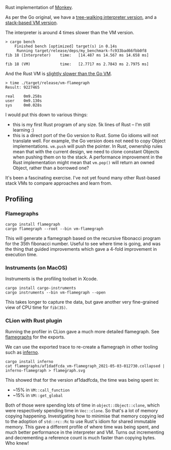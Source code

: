 Rust implementation of [Monkey](https://interpreterbook.com/).

As per the Go original, we have a [tree-walking interpreter version](./src/evaluator.rs), and a
[stack-based VM version](./src/vm/mod.rs).

The interpreter is around 4 times slower than the VM version.

    > cargo bench
        Finished bench [optimized] target(s) in 0.14s
         Running target/release/deps/my_benchmark-fc933bad66fbb0f8
    fib 18 (Interpreter)    time:   [14.487 ms 14.567 ms 14.658 ms]

    fib 18 (VM)             time:   [2.7717 ms 2.7843 ms 2.7975 ms]

And the Rust VM is [slightly slower than the Go VM](../../go/src/README.md).

    > time ./target/release/vm-flamegraph
    Result: 9227465

    real    0m9.258s
    user    0m9.130s
    sys     0m0.028s

I would put this down to various things:

* this is my first Rust program of any size. 5k lines of Rust – I'm still learning :)
* this is a direct port of the Go version to Rust. Some Go idioms will not translate well. For
  example, the Go version does not need to copy Object implementations. `vm.push` will push the
  pointer. In Rust, ownership rules mean that with the current design, we need to clone constant
  Objects when pushing them on to the stack. A performance improvement in the Rust
  implementation might mean that `vm.pop()` will return an owned Object, rather than a borrowed
  one?

It's been a fascinating exercise. I've not yet found many other Rust-based stack VMs to compare approaches and learn from.

## Profiling

### Flamegraphs

    cargo install flamegraph
    cargo flamegraph --root --bin vm-flamegraph

This will generate a flamegraph based on the recursive fibonacci program for the 35th fibonacci number. Useful to see where time is going, and was the thing that guided improvements which gave a 4-fold improvement in execution time.

### Instruments (on MacOS)

Instruments is the profiling toolset in Xcode.

    cargo install cargo-instruments
    cargo instruments --bin vm-flamegraph --open

This takes longer to capture the data, but gave another very fine-grained view of CPU time for `fib(35)`.

### CLion with Rust plugin

Running the profiler in CLion gave a much more detailed flamegraph.
See [flamegraphs](flamegraphs/) for the exports.

We can use the exported trace to re-create a flamegraph in other tooling such as [inferno](https://github.com/jonhoo/inferno).

    cargo install inferno
    cat flamegraphs/af1dadfcda_vm-flamegraph_2021-05-03-012730.collapsed | inferno-flamegraph > flamegraph.svg

This showed that for the version af1dadfcda, the time was being spent in:

* ~15% in `VM::call_function`
* ~15% in `VM::get_global`

Both of those were spending lots of time in `object::Object::clone`, which were respectively spending time in `Vec::clone`.
So that's a lot of memory copying happening.
Investigating how to minimise that memory copying led to the adoption of `std::rc::Rc` to use Rust's idiom for shared immutable memory.
This gave a different profile of where time was being spent, and much better performance in the interpreter and VM.
Turns out incrementing and decrementing a reference count is much faster than copying bytes.
Who knew!
